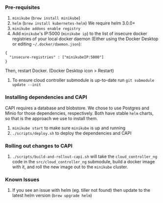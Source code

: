 ### Pre-requisites

1. `minikube` (`brew install minikube`)
1. `helm` (`brew install kubernetes-helm`) We require helm 3.0.0+ 
1. `minikube addons enable registry`
1. Add `minikube`'s IP:5000 (`minikube ip`) to the list of insecure docker registries of your
   local docker daemon (Either using the Docker Desktop or editing
   `~/.docker/daemon.json`):
```
{
  "insecure-registries" : ["minikubeIP:5000"]
}
```
Then, restart Docker. (Docker Desktop icon > Restart)
1. To ensure cloud controller submodule is up-to-date run `git submodule update --init`


### Installing dependencies and CAPI

CAPI requires a database and blobstore.  We chose to use Postgres and Minio for
those dependencies, respectively.  Both have stable `helm` charts, so that is
the approach we use to install them.


1. `minikube start` to make sure `minikube` is up and running
1. `./scripts/deploy.sh` to deploy the dependencies and CAPI


### Rolling out changes to CAPI

1. `./scripts/build-and-rollout-capi.sh` will take the `cloud_controller_ng` code in
   the `src/cloud_controller_ng` submodule, build a docker image with it, and
   roll the new image out to the `minikube` cluster.

### Known Issues

1. If you see an issue with helm (eg. tiller not found) then update to the latest helm version (`brew upgrade helm`)

